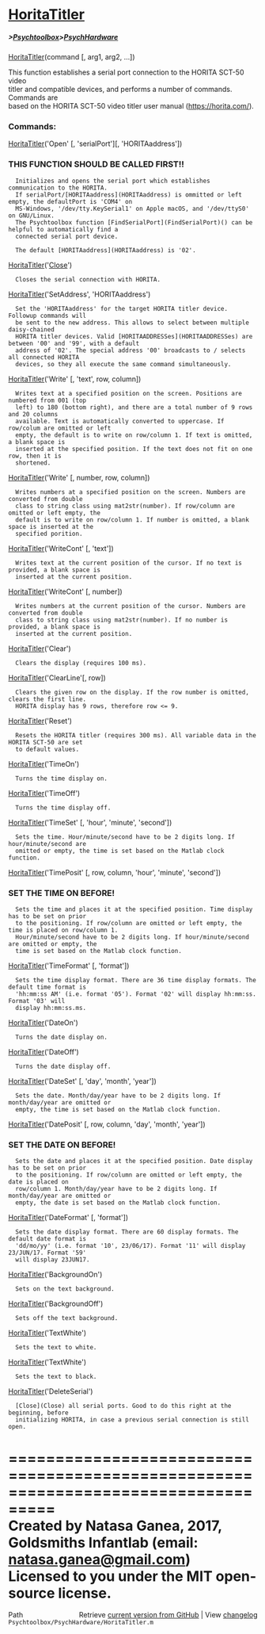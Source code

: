 # [HoritaTitler](HoritaTitler)
##### >[Psychtoolbox](Psychtoolbox)>[PsychHardware](PsychHardware)

[HoritaTitler](HoritaTitler)(command [, arg1, arg2, ...])  
  
This function establishes a serial port connection to the HORITA SCT-50 video  
titler and compatible devices, and performs a number of commands. Commands are  
based on the HORITA SCT-50 video titler user manual (https://horita.com/).  
  
  
### Commands:  
  
  [HoritaTitler](HoritaTitler)('Open' [, 'serialPort'][, 'HORITAaddress'])  
  
###       THIS FUNCTION SHOULD BE CALLED FIRST!!  
  
      Initializes and opens the serial port which establishes communication to the HORITA.  
      If serialPort/[HORITAaddress](HORITAaddress) is ommitted or left empty, the defaultPort is 'COM4' on  
      MS-Windows, '/dev/tty.KeySerial1' on Apple macOS, and '/dev/ttyS0' on GNU/Linux.  
      The Psychtoolbox function [FindSerialPort](FindSerialPort)() can be helpful to automatically find a  
      connected serial port device.  
  
      The default [HORITAaddress](HORITAaddress) is '02'.  
  
  [HoritaTitler](HoritaTitler)('[Close](Close)')  
  
      Closes the serial connection with HORITA.  
  
  [HoritaTitler](HoritaTitler)('SetAddress', 'HORITAaddress')  
  
      Set the 'HORITAaddress' for the target HORITA titler device. Followup commands will  
      be sent to the new address. This allows to select between multiple daisy-chained  
      HORITA titler devices. Valid [HORITAADDRESSes](HORITAADDRESSes) are between '00' and '99', with a default  
      address of '02'. The special address '00' broadcasts to / selects all connected HORITA  
      devices, so they all execute the same command simultaneously.  
  
  [HoritaTitler](HoritaTitler)('Write' [, 'text', row, column])  
  
      Writes text at a specified position on the screen. Positions are numbered from 001 (top  
      left) to 180 (bottom right), and there are a total number of 9 rows and 20 columns  
      available. Text is automatically converted to uppercase. If row/colum are omitted or left  
      empty, the default is to write on row/column 1. If text is omitted, a blank space is  
      inserted at the specified position. If the text does not fit on one row, then it is  
      shortened.  
  
  [HoritaTitler](HoritaTitler)('Write' [, number, row, column])  
  
      Writes numbers at a specified position on the screen. Numbers are converted from double  
      class to string class using mat2str(number). If row/column are omitted or left empty, the  
      default is to write on row/column 1. If number is omitted, a blank space is inserted at the  
      specified porition.  
  
  [HoritaTitler](HoritaTitler)('WriteCont' [, 'text'])  
  
      Writes text at the current position of the cursor. If no text is provided, a blank space is  
      inserted at the current position.  
  
  [HoritaTitler](HoritaTitler)('WriteCont' [, number])  
  
      Writes numbers at the current position of the cursor. Numbers are converted from double  
      class to string class using mat2str(number). If no number is provided, a blank space is  
      inserted at the current position.  
  
  [HoritaTitler](HoritaTitler)('Clear')  
  
      Clears the display (requires 100 ms).  
  
  [HoritaTitler](HoritaTitler)('ClearLine'[, row])  
  
      Clears the given row on the display. If the row number is omitted, clears the first line.  
      HORITA display has 9 rows, therefore row <= 9.  
  
  [HoritaTitler](HoritaTitler)('Reset')  
  
      Resets the HORITA titler (requires 300 ms). All variable data in the HORITA SCT-50 are set  
      to default values.  
  
  [HoritaTitler](HoritaTitler)('TimeOn')  
  
      Turns the time display on.  
  
  [HoritaTitler](HoritaTitler)('TimeOff')  
  
      Turns the time display off.  
  
  [HoritaTitler](HoritaTitler)('TimeSet' [, 'hour', 'minute', 'second'])  
  
      Sets the time. Hour/minute/second have to be 2 digits long. If hour/minute/second are  
      omitted or empty, the time is set based on the Matlab clock function.  
  
  [HoritaTitler](HoritaTitler)('TimePosit' [, row, column, 'hour', 'minute', 'second'])  
  
###       SET THE TIME ON BEFORE!  
  
      Sets the time and places it at the specified position. Time display has to be set on prior  
      to the positioning. If row/column are omitted or left empty, the time is placed on row/column 1.  
      Hour/minute/second have to be 2 digits long. If hour/minute/second are omitted or empty, the  
      time is set based on the Matlab clock function.  
  
  [HoritaTitler](HoritaTitler)('TimeFormat' [, 'format'])  
  
      Sets the time display format. There are 36 time display formats. The default time format is  
      'hh:mm:ss AM' (i.e. format '05'). Format '02' will display hh:mm:ss. Format '03' will  
      display hh:mm:ss.ms.  
  
  [HoritaTitler](HoritaTitler)('DateOn')  
  
      Turns the date display on.  
  
  [HoritaTitler](HoritaTitler)('DateOff')  
  
      Turns the date display off.  
  
  [HoritaTitler](HoritaTitler)('DateSet' [, 'day', 'month', 'year'])  
  
      Sets the date. Month/day/year have to be 2 digits long. If month/day/year are omitted or  
      empty, the time is set based on the Matlab clock function.  
  
  [HoritaTitler](HoritaTitler)('DatePosit' [, row, column, 'day', 'month', 'year'])  
  
###       SET THE DATE ON BEFORE!  
  
      Sets the date and places it at the specified position. Date display has to be set on prior  
      to the positioning. If row/column are omitted or left empty, the date is placed on  
      row/column 1. Month/day/year have to be 2 digits long. If month/day/year are omitted or  
      empty, the date is set based on the Matlab clock function.  
  
  [HoritaTitler](HoritaTitler)('DateFormat' [, 'format'])  
  
      Sets the date display format. There are 60 display formats. The default date format is  
      'dd/mo/yy' (i.e. format '10', 23/06/17). Format '11' will display 23/JUN/17. Format '59'  
      will display 23JUN17.  
  
  [HoritaTitler](HoritaTitler)('BackgroundOn')  
  
      Sets on the text background.  
  
  [HoritaTitler](HoritaTitler)('BackgroundOff')  
  
      Sets off the text background.  
  
  [HoritaTitler](HoritaTitler)('TextWhite')  
  
      Sets the text to white.  
  
  [HoritaTitler](HoritaTitler)('TextWhite')  
  
      Sets the text to black.  
  
  [HoritaTitler](HoritaTitler)('DeleteSerial')  
  
      [Close](Close) all serial ports. Good to do this right at the beginning, before  
      initializing HORITA, in case a previous serial connection is still open.  
  
  
===================================================================================  
Created by Natasa Ganea, 2017, Goldsmiths Infantlab (email: natasa.ganea@gmail.com)  
Licensed to you under the MIT open-source license.  
===================================================================================  




<div class="code_header" style="text-align:right;">
  <span style="float:left;">Path&nbsp;&nbsp;</span> <span class="counter">Retrieve <a href=
  "https://raw.github.com/Psychtoolbox-3/Psychtoolbox-3/beta/Psychtoolbox/PsychHardware/HoritaTitler.m">current version from GitHub</a> | View <a href=
  "https://github.com/Psychtoolbox-3/Psychtoolbox-3/commits/beta/Psychtoolbox/PsychHardware/HoritaTitler.m">changelog</a></span>
</div>
<div class="code">
  <code>Psychtoolbox/PsychHardware/HoritaTitler.m</code>
</div>

